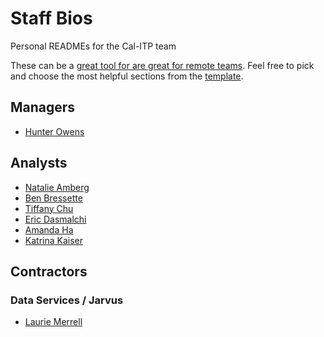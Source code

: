# Staff Bios
Personal READMEs for the Cal-ITP team

These can be a [great tool for  are great for remote teams](https://18f.gsa.gov/2020/03/05/readmes-for-you-and-me/). Feel free to pick and choose the most helpful sections from the [template](./template.md).

## Managers
* [Hunter Owens](./caltrans/benefits-delivery-decision-transformation/hunter_owens.md)

## Analysts
* [Natalie Amberg](./caltrans/benefits-delivery-decision-transformation/natalie_amberg.md)
* [Ben Bressette](./caltrans/benefits-delivery-decision-transformation/ben_bressette.md)
* [Tiffany Chu](./caltrans/benefits-delivery-decision-transformation/tiffany_chu.md)
* [Eric Dasmalchi](./caltrans/benefits-delivery-decision-transformation/eric_dasmalchi.md)
* [Amanda Ha](./caltrans/benefits-delivery-decision-transformation/amanda_ha.md)
* [Katrina Kaiser](./caltrans/benefits-delivery-decision-transformation/katrina_kaiser.md)

## Contractors

### Data Services / Jarvus
* [Laurie Merrell](./contractors/jarvus/laurie_merrell.md)

